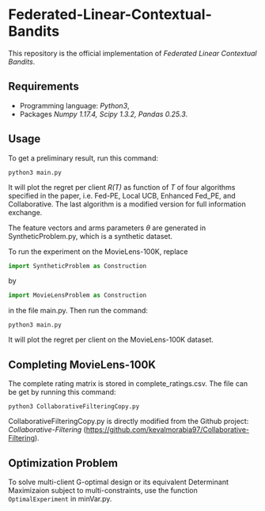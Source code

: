 # Federated-Linear-Contextual-Bandits
This repository is the official implementation of *Federated Linear Contextual Bandits*.
## Requirements
-  Programming language: *Python3*,
-  Packages *Numpy 1.17.4, Scipy 1.3.2, Pandas 0.25.3*.

## Usage
To get a preliminary result, run this command:
```
python3 main.py
```
It will plot the regret per client *R(T)* as function of *T* of four algorithms specified in the paper, i.e. Fed-PE, Local UCB, Enhanced Fed_PE, and Collaborative. The last algorithm is a modified version for full information exchange. 

The feature vectors and arms parameters $\theta$ are generated in SyntheticProblem.py, which is a synthetic dataset.

To run the experiment on the MovieLens-100K, replace 
```python 
import SyntheticProblem as Construction
```
by
```python
import MovieLensProblem as Construction
```
in the file main.py. Then run the command:
```
python3 main.py
```
It will plot the regret per client on the MovieLens-100K dataset.

## Completing MovieLens-100K
The complete rating matrix is stored in complete_ratings.csv. The file can be get by running this command:
```
python3 CollaborativeFilteringCopy.py
```
CollaborativeFilteringCopy.py is directly modified from the Github project: *Collaborative-Filtering* (https://github.com/kevalmorabia97/Collaborative-Filtering).

## Optimization Problem
To solve multi-client G-optimal design or its equivalent Determinant Maximizaion subject to multi-constraints, use the function `OptimalExperiment` in minVar.py.
